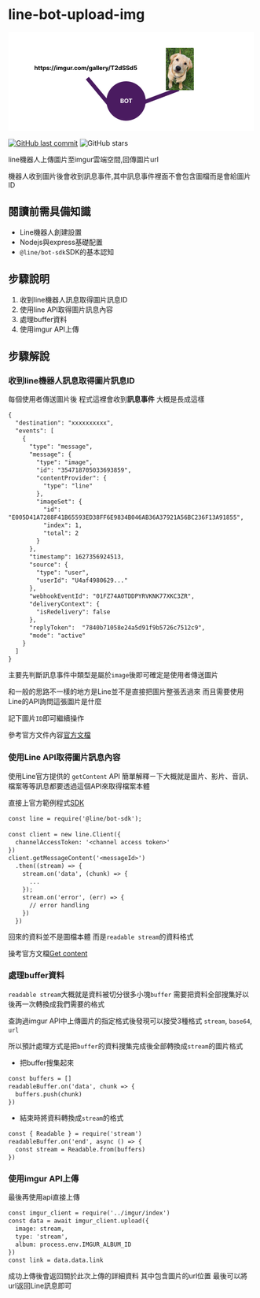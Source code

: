 # line-bot-upload-img

![cover](/readme/cover.png)

[![GitHub last commit](https://img.shields.io/github/last-commit/connectshark/line-bot-upload-img.svg?style=flat)](https://github.com/connectshark/line-bot-upload-img)
![GitHub stars](https://img.shields.io/github/stars/connectshark/line-bot-upload-img.svg?style=social&label=Stars&style=plastic)

line機器人上傳圖片至imgur雲端空間,回傳圖片url

機器人收到圖片後會收到訊息事件,其中訊息事件裡面不會包含圖檔而是會給圖片ID

## 閱讀前需具備知識

- Line機器人創建設置
- Nodejs與express基礎配置
- `@line/bot-sdk`SDK的基本認知

## 步驟說明

1. 收到line機器人訊息取得圖片訊息ID
1. 使用line API取得圖片訊息內容
1. 處理buffer資料
1. 使用imgur API上傳

## 步驟解說

### 收到line機器人訊息取得圖片訊息ID

每個使用者傳送圖片後
程式這裡會收到**訊息事件**
大概是長成這樣
```
{
  "destination": "xxxxxxxxxx",
  "events": [
    {
      "type": "message",
      "message": {
        "type": "image",
        "id": "354718705033693859",
        "contentProvider": {
          "type": "line"
        },
        "imageSet": {
          "id": "E005D41A7288F41B65593ED38FF6E9834B046AB36A37921A56BC236F13A91855",
          "index": 1,
          "total": 2
        }
      },
      "timestamp": 1627356924513,
      "source": {
        "type": "user",
        "userId": "U4af4980629..."
      },
      "webhookEventId": "01FZ74A0TDDPYRVKNK77XKC3ZR",
      "deliveryContext": {
        "isRedelivery": false
      },
      "replyToken":  "7840b71058e24a5d91f9b5726c7512c9",
      "mode": "active"
    }
  ]
}
```
主要先判斷訊息事件中類型是屬於`image`後即可確定是使用者傳送圖片

和一般的思路不一樣的地方是Line並不是直接把圖片整張丟過來
而且需要使用Line的API詢問這張圖片是什麼

記下圖片`ID`即可繼續操作

參考官方文件內容[官方文檔](https://developers.line.biz/en/reference/messaging-api/#message-event)

### 使用Line API取得圖片訊息內容

使用Line官方提供的 `getContent` API
簡單解釋ㄧ下大概就是圖片、影片、音訊、檔案等等訊息都要透過這個API來取得檔案本體

直接上官方範例程式[SDK](https://line.github.io/line-bot-sdk-nodejs/api-reference/client.html#getmessagecontent-messageid-string-promise-readable)
```
const line = require('@line/bot-sdk');

const client = new line.Client({
  channelAccessToken: '<channel access token>'
})
client.getMessageContent('<messageId>')
  .then((stream) => {
    stream.on('data', (chunk) => {
      ...
    });
    stream.on('error', (err) => {
      // error handling
    })
  })
```

回來的資料並不是圖檔本體
而是`readable stream`的資料格式

操考官方文檔[Get content](https://developers.line.biz/en/reference/messaging-api/#get-content)

### 處理buffer資料

`readable stream`大概就是資料被切分很多小塊`buffer`
需要把資料全部搜集好以後再一次轉換成我們需要的格式

查詢過imgur API中上傳圖片的指定格式後發現可以接受3種格式
`stream`, `base64`, `url`

所以預計處理方式是把`buffer`的資料搜集完成後全部轉換成`stream`的圖片格式

- 把buffer搜集起來
```
const buffers = []
readableBuffer.on('data', chunk => {
  buffers.push(chunk)
})
```

- 結束時將資料轉換成`stream`的格式
```
const { Readable } = require('stream')
readableBuffer.on('end', async () => {
  const stream = Readable.from(buffers)
})
```

### 使用imgur API上傳

最後再使用api直接上傳

```
const imgur_client = require('../imgur/index')
const data = await imgur_client.upload({
  image: stream,
  type: 'stream',
  album: process.env.IMGUR_ALBUM_ID
})
const link = data.data.link
```

成功上傳後會返回關於此次上傳的詳細資料
其中包含圖片的url位置
最後可以將url返回Line訊息即可